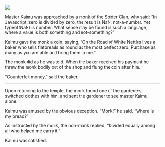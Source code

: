 ![](/pages/case-90/naan.jpg)

Master Kaimu was approached by a monk of the Spider Clan, who said: “In Javascript, zero is divided by zero, the result is NaN: not-a-number.  Yet typeof(NaN) is number.  What sense may be found in such a language, where a value is both something and not-something?”

Kaimu gave the monk a coin, saying, “On the Road of White Nettles lives a baker who sells flatbreads as round as the most perfect zero. Purchase as many as you are able and bring them to me.”

The monk did as he was told.  When the baker received his payment he threw the monk bodily out of the shop and flung the coin after him.

“Counterfeit money,” said the baker.

----------

 Upon returning to the temple, the monk found one of the gardeners, switched clothes with him, and sent the gardener to see master Kaimu alone.

Kaimu was amused by the obvious deception.  “Monk!” he said. “Where is my bread?”

As instructed by the monk, the non-monk replied, “Divided equally among all who helped me carry it.”

Kaimu was satisfied. 
